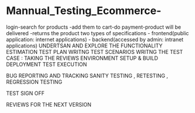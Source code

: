 # Mannual_Testing_Ecommerce-
login-search for products -add them to cart-do payment-product will be delivered -returns the product two types of specifications - frontend(public application: internet applications) - backend(accessed by admin: intranet applications)
UNDERTSAN AND EXPLORE THE FUNCTIONALITY
ESTIMATION
TEST PLAN
WRITNG TEST SCENARIOS
WRITNG THE TEST CASE : TAKING THE REVIEWS
ENVIRONMENT SETUP & BUILD DEPLOYMENT
TEST EXECUTION

BUG REPORTING AND TRACKING
SANITY TESTING , RETESTING , REGRESSION TESTING

TEST SIGN OFF


REVIEWS FOR THE NEXT VERSION
